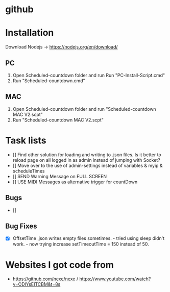 # github

# Installation
Download Nodejs -> https://nodejs.org/en/download/

## PC
  1. Open Scheduled-countdown folder and run Run "PC-Install-Script.cmd"
  2. Run "Scheduled-countdown.cmd"

## MAC
 1. Open Scheduled-countdown folder and run "Scheduled-countdown MAC V2.scpt"
 2. Run "Scheduled-countdown MAC V2.scpt"



# Task lists
- [] Find other solution for loading and writing to .json files. Is it better to reload page on all logged in as admin instead of jumping with Socket?
- [] Move over to the use of admin-settings instead of variables & myip & scheduleTimes
- [] SEND Warning Message on FULL SCREEN
- [] USE MIDI Messages as alternative trigger for countDown

## Bugs
- []

## Bug Fixes
- [X] OffsetTime .json writes empty files sometimes. - tried using sleep didn't work. - now trying increase setTimeoutTime = 150 instead of 50.

# Websites I got code from
- https://github.com/nexe/nexe / https://www.youtube.com/watch?v=ODlYsEITCBM&t=8s
